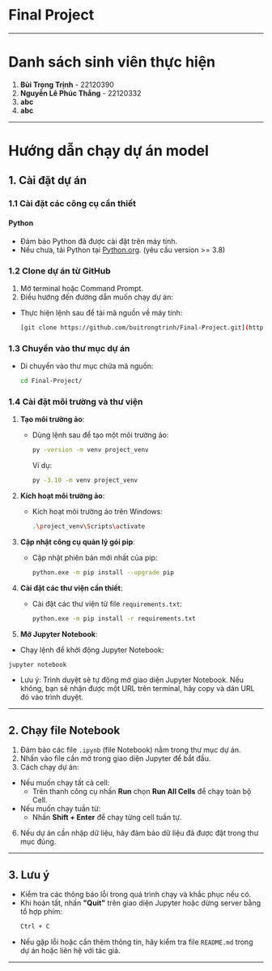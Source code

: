 
# **Final Project**
---
# **Danh sách sinh viên thực hiện**

1. **Bùi Trọng Trịnh** - 22120390
2. **Nguyễn Lê Phúc Thắng** - 22120332
3. **abc**
4. **abc**
---

# Hướng dẫn chạy dự án model

## 1. Cài đặt dự án

### 1.1 Cài đặt các công cụ cần thiết

#### Python
- Đảm bảo Python đã được cài đặt trên máy tính. 
- Nếu chưa, tải Python tại [Python.org](https://www.python.org/). (yêu cầu version >= 3.8)


### 1.2 Clone dự án từ GitHub
1. Mở terminal hoặc Command Prompt.
2. Điều hướng đến đường dẫn muốn chạy dự án:
- Thực hiện lệnh sau để tải mã nguồn về máy tính:
  ```bash
  [git clone https://github.com/buitrongtrinh/Final-Project.git](https://github.com/thanhvinh-htnbt/Sentence-Alignment-Model.git)
  ```

### 1.3 Chuyển vào thư mục dự án
- Di chuyển vào thư mục chứa mã nguồn:
  ```bash
  cd Final-Project/
  ```

### 1.4 Cài đặt môi trường và thư viện

1. **Tạo môi trường ảo**:
   - Dùng lệnh sau để tạo một môi trường ảo:
     ```bash
     py -version -m venv project_venv
     ```
     Ví dụ:
     ```bash
     py -3.10 -m venv project_venv
     ```

2. **Kích hoạt môi trường ảo**:
   - Kích hoạt môi trường ảo trên Windows:
     ```bash
     .\project_venv\Scripts\activate
     ```

3. **Cập nhật công cụ quản lý gói pip**:
   - Cập nhật phiên bản mới nhất của pip:
     ```bash
     python.exe -m pip install --upgrade pip
     ```

4. **Cài đặt các thư viện cần thiết**:
   - Cài đặt các thư viện từ file `requirements.txt`:
     ```bash
     python.exe -m pip install -r requirements.txt
     ```
5. **Mở Jupyter Notebook**:
  - Chạy lệnh để khởi động Jupyter Notebook:
   ```bash
   jupyter notebook
   ```
  - Lưu ý: Trình duyệt sẽ tự động mở giao diện Jupyter Notebook. Nếu không, bạn sẽ nhận được một URL trên terminal, hãy copy và dán URL đó vào trình duyệt.
---

## 2. Chạy file Notebook

1. Đảm bảo các file `.ipynb` (file Notebook) nằm trong thư mục dự án.
2. Nhấn vào file cần mở trong giao diện Jupyter để bắt đầu.
3. Cách chạy dự án:
  * Nếu muốn chạy tất cả cell:
    * Trên thanh công cụ nhấn **Run** chọn **Run All Cells** để chạy toàn bộ Cell.
  * Nếu muốn chạy tuần từ:
    * Nhấn **Shift + Enter** để chạy từng cell tuần tự.
6. Nếu dự án cần nhập dữ liệu, hãy đảm bảo dữ liệu đã được đặt trong thư mục đúng.

---

## 3. Lưu ý

- Kiểm tra các thông báo lỗi trong quá trình chạy và khắc phục nếu có.
- Khi hoàn tất, nhấn **"Quit"** trên giao diện Jupyter hoặc dừng server bằng tổ hợp phím:
  ```bash
  Ctrl + C
  ```
- Nếu gặp lỗi hoặc cần thêm thông tin, hãy kiểm tra file `README.md` trong dự án hoặc liên hệ với tác giả.
---

